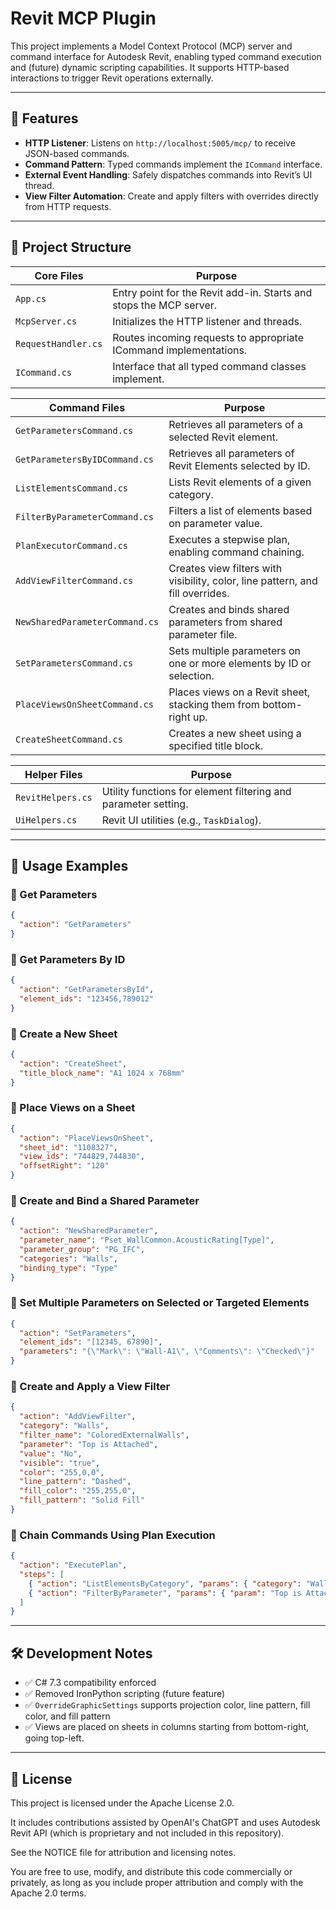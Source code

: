 # Revit MCP Plugin

This project implements a Model Context Protocol (MCP) server and command interface for Autodesk Revit, enabling typed command execution and (future) dynamic scripting capabilities. It supports HTTP-based interactions to trigger Revit operations externally.

---

## 🔧 Features

* **HTTP Listener**: Listens on `http://localhost:5005/mcp/` to receive JSON-based commands.
* **Command Pattern**: Typed commands implement the `ICommand` interface.
* **External Event Handling**: Safely dispatches commands into Revit’s UI thread.
* **View Filter Automation**: Create and apply filters with overrides directly from HTTP requests.

---

## 📁 Project Structure

| Core Files                     | Purpose                                                                        |
| ------------------------------ | ------------------------------------------------------------------------------ |
| `App.cs`                       | Entry point for the Revit add-in. Starts and stops the MCP server.             |
| `McpServer.cs`                 | Initializes the HTTP listener and threads.                                     |
| `RequestHandler.cs`            | Routes incoming requests to appropriate ICommand implementations.              |
| `ICommand.cs`                  | Interface that all typed command classes implement.                            |

| Command Files                  | Purpose                                                                        |
| ------------------------------ | ------------------------------------------------------------------------------ |
| `GetParametersCommand.cs`      | Retrieves all parameters of a selected Revit element.                          |
| `GetParametersByIDCommand.cs`      | Retrieves all parameters of Revit Elements selected by ID.                          |
| `ListElementsCommand.cs`       | Lists Revit elements of a given category.                                      |
| `FilterByParameterCommand.cs`  | Filters a list of elements based on parameter value.                           |
| `PlanExecutorCommand.cs`       | Executes a stepwise plan, enabling command chaining.                           |
| `AddViewFilterCommand.cs`      | Creates view filters with visibility, color, line pattern, and fill overrides. |
| `NewSharedParameterCommand.cs` | Creates and binds shared parameters from shared parameter file.                |
| `SetParametersCommand.cs`      | Sets multiple parameters on one or more elements by ID or selection.           |
| `PlaceViewsOnSheetCommand.cs`  | Places views on a Revit sheet, stacking them from bottom-right up.             |
| `CreateSheetCommand.cs`        | Creates a new sheet using a specified title block.                             |

| Helper Files                   | Purpose                                                                        |
| ------------------------------ | ------------------------------------------------------------------------------ |
| `RevitHelpers.cs`              | Utility functions for element filtering and parameter setting.                 |
| `UiHelpers.cs`                 | Revit UI utilities (e.g., `TaskDialog`).                                       |

---

## 🚀 Usage Examples

### 🔹 Get Parameters

```json
{
  "action": "GetParameters"
}
```
### 🔹 Get Parameters By ID

```json
{
  "action": "GetParametersById",
  "element_ids": "123456,789012"
}
```

### 🔹 Create a New Sheet

```json
{
  "action": "CreateSheet",
  "title_block_name": "A1 1024 x 768mm"
}
```

### 🔹 Place Views on a Sheet

```json
{
  "action": "PlaceViewsOnSheet",
  "sheet_id": "1108327",
  "view_ids": "744829,744830",
  "offsetRight": "120"
}
```

### 🔹 Create and Bind a Shared Parameter

```json
{
  "action": "NewSharedParameter",
  "parameter_name": "Pset_WallCommon.AcousticRating[Type]",
  "parameter_group": "PG_IFC",
  "categories": "Walls",
  "binding_type": "Type"
}
```

### 🔹 Set Multiple Parameters on Selected or Targeted Elements

```json
{
  "action": "SetParameters",
  "element_ids": "[12345, 67890]",
  "parameters": "{\"Mark\": \"Wall-A1\", \"Comments\": \"Checked\"}"
}
```

### 🔹 Create and Apply a View Filter

```json
{
  "action": "AddViewFilter",
  "category": "Walls",
  "filter_name": "ColoredExternalWalls",
  "parameter": "Top is Attached",
  "value": "No",
  "visible": "true",
  "color": "255,0,0",
  "line_pattern": "Dashed",
  "fill_color": "255,255,0",
  "fill_pattern": "Solid Fill"
}
```

### 🔹 Chain Commands Using Plan Execution

```json
{
  "action": "ExecutePlan",
  "steps": [
    { "action": "ListElementsByCategory", "params": { "category": "Walls" } },
    { "action": "FilterByParameter", "params": { "param": "Top is Attached", "value": "No" } }
  ]
}
```

---

## 🛠 Development Notes

* ✅ C# 7.3 compatibility enforced
* ✅ Removed IronPython scripting (future feature)
* ✅ `OverrideGraphicSettings` supports projection color, line pattern, fill color, and fill pattern
* ✅ Views are placed on sheets in columns starting from bottom-right, going top-left.

---

## 📄 License

This project is licensed under the Apache License 2.0.

It includes contributions assisted by OpenAI's ChatGPT and uses Autodesk Revit API (which is proprietary and not included in this repository).

See the NOTICE file for attribution and licensing notes.

You are free to use, modify, and distribute this code commercially or privately, as long as you include proper attribution and comply with the Apache 2.0 terms.
